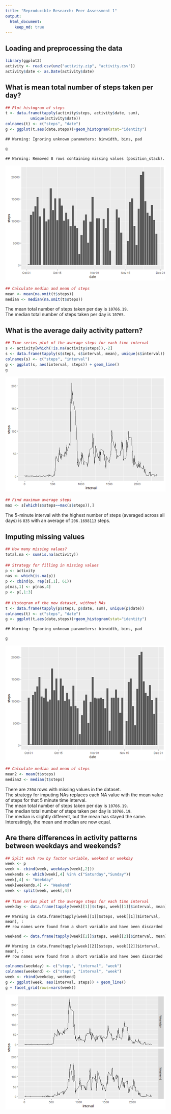 ```yaml
---
title: "Reproducible Research: Peer Assessment 1"
output: 
  html_document:
    keep_md: true
---
```



## Loading and preprocessing the data

```r
library(ggplot2)
activity <- read.csv(unz("activity.zip", "activity.csv"))
activity$date <- as.Date(activity$date)
```

## What is mean total number of steps taken per day?

```r
## Plot histogram of steps
t <- data.frame(tapply(activity$steps, activity$date, sum),
           unique(activity$date))
colnames(t) <- c("steps", "date")
g <- ggplot(t,aes(date,steps))+geom_histogram(stat="identity")
```

```
## Warning: Ignoring unknown parameters: binwidth, bins, pad
```

```r
g
```

```
## Warning: Removed 8 rows containing missing values (position_stack).
```

![](PA1_template_files/figure-html/unnamed-chunk-2-1.png)<!-- -->

```r
## Calculate median and mean of steps
mean <- mean(na.omit(t$steps))
median <- median(na.omit(t$steps))
```

The mean total number of steps taken per day is ``10766.19``.  
The median total number of steps taken per day is ``10765``.

## What is the average daily activity pattern?

```r
## Time series plot of the average steps for each time interval
s <- activity[which(!is.na(activity$steps)),-2]
s <- data.frame(tapply(s$steps, s$interval, mean), unique(s$interval))
colnames(s) <- c("steps", "interval")
g <- ggplot(s, aes(interval, steps)) + geom_line()
g
```

![](PA1_template_files/figure-html/unnamed-chunk-3-1.png)<!-- -->

```r
## Find maximum average steps
max <- s[which(s$steps==max(s$steps)),]
```

The 5-minute interval with the highest number of steps (averaged across all days) is ``835`` with an average of ``206.1698113`` steps.

## Imputing missing values


```r
## How many missing values?
total.na <- sum(is.na(activity))

## Strategy for filling in missing values
p <- activity
nas <- which(is.na(p))
p <- cbind(p, rep(s[,1], 61))
p[nas,1] <- p[nas,4]
p <- p[,1:3]

## Histogram of the new dataset, without NAs
t <- data.frame(tapply(p$steps, p$date, sum), unique(p$date))
colnames(t) <- c("steps", "date")
g <- ggplot(t,aes(date,steps))+geom_histogram(stat="identity")
```

```
## Warning: Ignoring unknown parameters: binwidth, bins, pad
```

```r
g
```

![](PA1_template_files/figure-html/unnamed-chunk-4-1.png)<!-- -->

```r
## Calculate median and mean of steps
mean2 <- mean(t$steps)
median2 <- median(t$steps)
```

There are ``2304`` rows with missing values in the dataset.  
The strategy for imputing NAs replaces each NA value with the mean value of steps for that 5 minute time interval.  
The mean total number of steps taken per day is ``10766.19``.  
The median total number of steps taken per day is ``10766.19``.  
The median is slightly different, but the mean has stayed the same. Interestingly, the mean and median are now equal.

## Are there differences in activity patterns between weekdays and weekends?


```r
## Split each row by factor variable, weekend or weekday
week <- p
week <- cbind(week, weekdays(week[,2]))
weekends <- which(week[,4] %in% c("Saturday","Sunday"))
week[,4] <- "Weekday"
week[weekends,4] <- "Weekend"
week <- split(week, week[,4])

## Time series plot of the average steps for each time interval
weekday <- data.frame(tapply(week[[1]]$steps, week[[1]]$interval, mean), unique(week[[1]]$interval), week[[1]][,4])
```

```
## Warning in data.frame(tapply(week[[1]]$steps, week[[1]]$interval, mean), :
## row names were found from a short variable and have been discarded
```

```r
weekend <- data.frame(tapply(week[[2]]$steps, week[[2]]$interval, mean), unique(week[[2]]$interval), week[[2]][,4])
```

```
## Warning in data.frame(tapply(week[[2]]$steps, week[[2]]$interval, mean), :
## row names were found from a short variable and have been discarded
```

```r
colnames(weekday) <- c("steps", "interval", "week")
colnames(weekend) <- c("steps", "interval", "week")
week <- rbind(weekday, weekend)
g <- ggplot(week, aes(interval, steps)) + geom_line()
g + facet_grid(rows=vars(week))
```

![](PA1_template_files/figure-html/unnamed-chunk-5-1.png)<!-- -->
